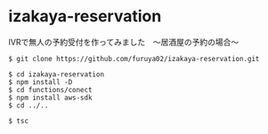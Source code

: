 # izakaya-reservation

IVRで無人の予約受付を作ってみました　〜居酒屋の予約の場合〜


```
$ git clone https://github.com/furuya02/izakaya-reservation.git
```

```
$ cd izakaya-reservation
$ npm install -D 
$ cd functions/conect
$ npm install aws-sdk
$ cd ../..
```

```
$ tsc
```
